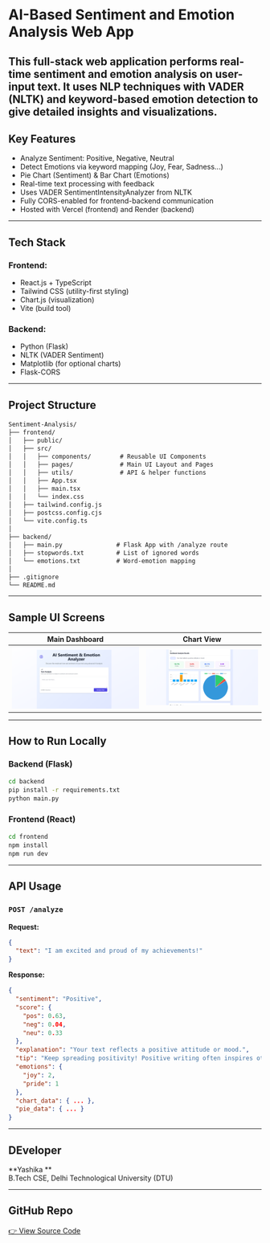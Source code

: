 #  AI-Based Sentiment and Emotion Analysis Web App

This full-stack web application performs **real-time sentiment and emotion analysis** on user-input text. It uses NLP techniques with VADER (NLTK) and keyword-based emotion detection to give detailed insights and visualizations.
---



##  Key Features

-  Analyze Sentiment: Positive, Negative, Neutral
-  Detect Emotions via keyword mapping (Joy, Fear, Sadness...)
-  Pie Chart (Sentiment) & Bar Chart (Emotions)
-  Real-time text processing with feedback
-  Uses VADER SentimentIntensityAnalyzer from NLTK
-  Fully CORS-enabled for frontend-backend communication
-  Hosted with Vercel (frontend) and Render (backend)

---

##  Tech Stack

### Frontend:
- React.js + TypeScript
- Tailwind CSS (utility-first styling)
- Chart.js (visualization)
- Vite (build tool)

### Backend:
- Python (Flask)
- NLTK (VADER Sentiment)
- Matplotlib (for optional charts)
- Flask-CORS

---

##  Project Structure

```
Sentiment-Analysis/
├── frontend/
│   ├── public/
│   ├── src/
│   │   ├── components/        # Reusable UI Components
│   │   ├── pages/             # Main UI Layout and Pages
│   │   ├── utils/             # API & helper functions
│   │   ├── App.tsx
│   │   ├── main.tsx
│   │   └── index.css
│   ├── tailwind.config.js
│   ├── postcss.config.cjs
│   └── vite.config.ts
│
├── backend/
│   ├── main.py               # Flask App with /analyze route
│   ├── stopwords.txt         # List of ignored words
│   └── emotions.txt          # Word-emotion mapping
│
├── .gitignore
└── README.md
```

---

##  Sample UI Screens

| Main Dashboard | Chart View |
|----------------|------------|
| ![UI Screenshot1](https://github.com/yashika-ranjan/Sentiment_Analysis/blob/main/frontend/public/Screenshot%201.png)| ![UI Screenshot2](https://github.com/yashika-ranjan/Sentiment_Analysis/blob/main/frontend/public/Screenshot%202.png)|

---

##  How to Run Locally

###  Backend (Flask)
```bash
cd backend
pip install -r requirements.txt
python main.py
```

###  Frontend (React)
```bash
cd frontend
npm install
npm run dev
```

---

##  API Usage

### `POST /analyze`
**Request:**
```json
{
  "text": "I am excited and proud of my achievements!"
}
```

**Response:**
```json
{
  "sentiment": "Positive",
  "score": {
    "pos": 0.63,
    "neg": 0.04,
    "neu": 0.33
  },
  "explanation": "Your text reflects a positive attitude or mood.",
  "tip": "Keep spreading positivity! Positive writing often inspires others.",
  "emotions": {
    "joy": 2,
    "pride": 1
  },
  "chart_data": { ... },
  "pie_data": { ... }
}
```

---

##  DEveloper

**Yashika **  
 B.Tech CSE, Delhi Technological University (DTU)

---

##  GitHub Repo

[👉 View Source Code](https://github.com/yashika-ranjan/Sentiment_Analysis)